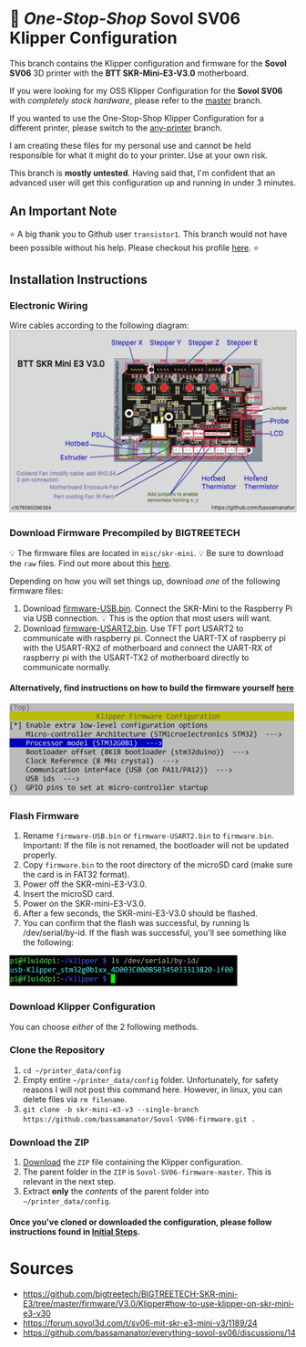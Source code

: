 # 🚨 *One-Stop-Shop* Sovol SV06 Klipper Configuration

This branch contains the Klipper configuration and firmware for the **Sovol SV06** 3D printer with the **BTT SKR-Mini-E3-V3.0** motherboard.

If you were looking for my OSS Klipper Configuration for the **Sovol SV06** with *completely stock hardware*, please refer to the [master](https://github.com/bassamanator/Sovol-SV06-firmware/tree/master) branch.

If you wanted to use the One-Stop-Shop Klipper Configuration for a different printer, please switch to the [any-printer](https://github.com/bassamanator/Sovol-SV06-firmware/tree/any-printer) branch.

I am creating these files for my personal use and cannot be held responsible for what it might do to your printer. Use at your own risk.

This branch is **mostly untested**. Having said that, I'm confident that an advanced user will get this configuration up and running in under 3 minutes.

## An Important Note

⭐ A big thank you to Github user `transistor1`. This branch would not have been possible without his help. Please checkout his profile [here](https://github.com/transistor1). ⭐

## Installation Instructions

### Electronic Wiring

Wire cables according to the following diagram:
<img src="./misc/skr-mini/skr-mini-e3-v3.0-v1678580296384.png" alt='skr-mini-e3-v3.0 installation instructions'/>
### Download Firmware Precompiled by BIGTREETECH

💡 The firmware files are located in `misc/skr-mini`.
💡 Be sure to download the `raw` files. Find out more about this [here](https://stackoverflow.com/questions/4604663/download-single-files-from-github).

Depending on how you will set things up, download *one* of the following firmware files:

1. Download [firmware-USB.bin](./misc/skr-mini/firmware-USB.bin). Connect the SKR-Mini to the Raspberry Pi via USB connection. 💡 This is the option that most users will want.
2. Download [firmware-USART2.bin](./misc/skr-mini/firmware-USART2.bin). Use TFT port USART2 to communicate with raspberry pi. Connect the UART-TX of raspberry pi with the USART-RX2 of motherboard and connect the UART-RX of raspberry pi with the USART-TX2 of motherboard directly to communicate normally.

#### Alternatively, find instructions on how to build the firmware yourself [here](https://github.com/bigtreetech/BIGTREETECH-SKR-mini-E3/tree/master/firmware/V3.0/Klipper#build-firmware-image)

<img src="./misc/skr-mini/menuconfig.png" width="500" alt='ls output'/>


### Flash Firmware

1. Rename `firmware-USB.bin` or `firmware-USART2.bin` to `firmware.bin`.
Important: If the file is not renamed, the bootloader will not be updated properly.
2. Copy `firmware.bin` to the root directory of the microSD card (make sure the card is in FAT32 format).
3. Power off the SKR-mini-E3-V3.0.
4. Insert the microSD card.
5. Power on the SKR-mini-E3-V3.0.
6. After a few seconds, the SKR-mini-E3-V3.0 should be flashed.
7. You can confirm that the flash was successful, by running ls /dev/serial/by-id. If the flash was successful, you'll see something like the following:
<img src="./misc/skr-mini/ls-output.png" width="400" alt='ls output'/>

### Download Klipper Configuration

You can choose *either* of the 2 following methods.

### Clone the Repository

1. `cd ~/printer_data/config`
2. Empty entire `~/printer_data/config` folder. Unfortunately, for safety reasons I will not post this command here. However, in linux, you can delete files via `rm filename`.
3. `git clone -b skr-mini-e3-v3 --single-branch https://github.com/bassamanator/Sovol-SV06-firmware.git .`

### Download the ZIP

1. [Download](https://github.com/bassamanator/Sovol-SV06-firmware/archive/refs/heads/skr-mini-e3-v3.zip) the `ZIP` file containing the Klipper configuration.
2. The parent folder in the `ZIP` is `Sovol-SV06-firmware-master`. This is relevant in the next step.
3. Extract **only** the *contents* of the parent folder into `~/printer_data/config`.

#### Once you've cloned or downloaded the configuration, please follow instructions found in [Initial Steps](https://github.com/bassamanator/Sovol-SV06-firmware#initial-steps).
# Sources

- https://github.com/bigtreetech/BIGTREETECH-SKR-mini-E3/tree/master/firmware/V3.0/Klipper#how-to-use-klipper-on-skr-mini-e3-v30
- https://forum.sovol3d.com/t/sv06-mit-skr-e3-mini-v3/1189/24
- https://github.com/bassamanator/everything-sovol-sv06/discussions/14
